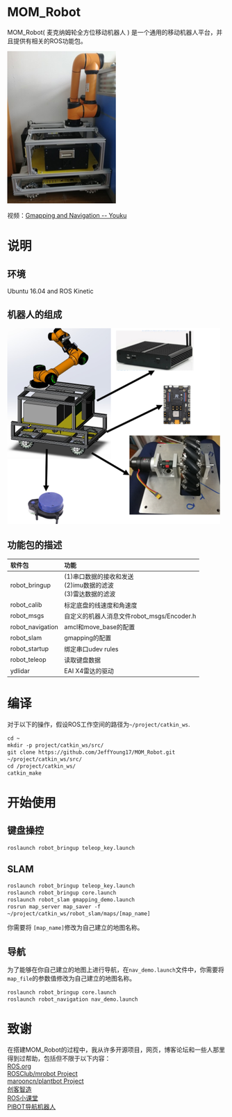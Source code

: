 # MOM_Robot

MOM_Robot( 麦克纳姆轮全方位移动机器人 ) 是一个通用的移动机器人平台，并且提供有相关的ROS功能包。

<img src="../images/MOM_Robot.jpg" width="250" height="350" alt="MOM_Robot"/>

视频：[Gmapping and Navigation -- Youku](http://v.youku.com/v_show/id_XMzg2NDA5ODAwOA==.html?spm=a2hzp.8244740.0.0)

# 说明

## 环境

Ubuntu 16.04 and ROS Kinetic

## 机器人的组成

<img src="../images/Component.png" width="490" height="450" alt="Component"/>

## 功能包的描述

| 软件包 | 功能 |
|:- |:- |
|robot_bringup|(1)串口数据的接收和发送<br/>(2)imu数据的滤波<br/>(3)雷达数据的滤波|
|robot_calib|标定底盘的线速度和角速度|
|robot_msgs| 自定义的机器人消息文件robot_msgs/Encoder.h |
|robot_navigation| amcl和move_base的配置 |
|robot_slam| gmapping的配置 |
|robot_startup| 绑定串口udev rules |
|robot_teleop| 读取键盘数据 |
|ydlidar| EAI X4雷达的驱动 |

# 编译

对于以下的操作，假设ROS工作空间的路径为`~/project/catkin_ws`.

```
cd ~
mkdir -p project/catkin_ws/src/
git clone https://github.com/JeffYoung17/MOM_Robot.git ~/project/catkin_ws/src/
cd /project/catkin_ws/
catkin_make
```

# 开始使用

## 键盘操控

```
roslaunch robot_bringup teleop_key.launch
```

## SLAM

```
roslaunch robot_bringup teleop_key.launch
roslaunch robot_bringup core.launch
roslaunch robot_slam gmapping_demo.launch
rosrun map_server map_saver -f ~/project/catkin_ws/robot_slam/maps/[map_name]
```

你需要将 `[map_name]`修改为自己建立的地图名称。

## 导航

为了能够在你自己建立的地图上进行导航，在`nav_demo.launch`文件中，你需要将` map_file`的参数值修改为自己建立的地图名称。

```
roslaunch robot_bringup core.launch
roslaunch robot_navigation nav_demo.launch
```


# 致谢

在搭建MOM_Robot的过程中，我从许多开源项目，网页，博客论坛和一些人那里得到过帮助，包括但不限于以下内容：<br/>
[ROS.org](http://wiki.ros.org)<br/>
[ROSClub/mrobot Project](https://github.com/ROSClub/mrobot)<br/>
[marooncn/plantbot Project](https://github.com/marooncn/plantbot)<br/>
[创客智造](https://www.ncnynl.com/)<br/>
[ROS小课堂](http://i.youku.com/i/UMTUzNzkwNTA1Ng==?spm=a2hzp.8253869.0.0)<br/>
[PIBOT导航机器人](https://www.jianshu.com/u/7f508db63608)
